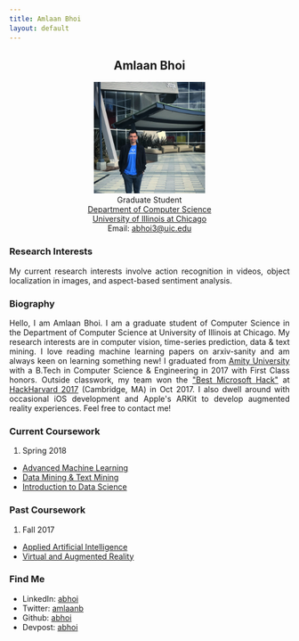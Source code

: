 ```yaml
---
title: Amlaan Bhoi
layout: default
---
```

<!--
## {{ page.title }}
<img src="/images/amlaan_2018.jpg" width="200" float="right" /><br>
Graduate Student
[Department of Computer Science](https://cs.uic.edu) \\
[University of Illinois at Chicago](https://www.uic.edu) \\
Email: [abhoi3@uic.edu](mailto://abhoi3@uic.edu)!-->

<center>
	<h2>Amlaan Bhoi</h2>
	<img src="/images/amlaan_2018.jpg" width="200" float="center" /> <br>
	Graduate Student<br>
	<a href="https://cs.uic.edu">Department of Computer Science</a> <br>
	<a href="https://www.uic.edu">University of Illinois at Chicago</a> <br>
	Email: <a href="mailto://abhoi3@uic.edu">abhoi3@uic.edu</a>
</center>

### Research Interests

<p align="justify">My current research interests involve action recognition in videos, object localization in images, and aspect-based sentiment analysis.</p>

### Biography

<p align="justify">Hello, I am Amlaan Bhoi. I am a graduate student of Computer Science in the Department of Computer Science at University of Illinois at Chicago. My research interests are in computer vision, time-series prediction, data & text mining. I love reading machine learning papers on arxiv-sanity and am always keen on learning something new! I graduated from <a href="http://www.amity.edu/">Amity University</a> with a B.Tech in Computer Science & Engineering in 2017 with First Class honors. Outside classwork, my team won the <a href="https://devpost.com/software/lifeguard-io">"Best Microsoft Hack"</a> at <a href="http://hackharvard.io/">HackHarvard 2017</a> (Cambridge, MA) in Oct 2017. I also dwell around with occasional iOS development and Apple's ARKit to develop augmented reality experiences. Feel free to contact me!</p>

### Current Coursework

1. Spring 2018
- [Advanced Machine Learning](https://www.cs.uic.edu/~zhangx/teaching/CS594_Spring2018_Syllabus.pdf)
- [Data Mining & Text Mining](https://www.cs.uic.edu/~liub/teach/cs583-spring-18/cs583.html)
- [Introduction to Data Science](http://cs418.cs.uic.edu/)

### Past Coursework

1. Fall 2017
- [Applied Artificial Intelligence](https://www.cs.uic.edu/Piotr)
- [Virtual and Augmented Reality](https://www.evl.uic.edu/aej/491/)

### Find Me

- LinkedIn: [abhoi](https://www.linkedin.com/in/abhoi)
- Twitter: [amlaanb](https://www.twitter.com/amlaanb)
- Github: [abhoi](https://www.github.com/abhoi)
- Devpost: [abhoi](https://devpost.com/abhoi)

<!--
You can use HTML elements in Markdown, such as the comment element, and they won't be affected by a markdown parser. However, if you create an HTML element in your markdown file, you cannot use markdown syntax within that element's contents.
-->
